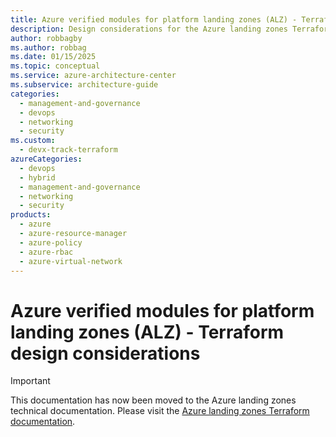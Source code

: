 ```yaml
---
title: Azure verified modules for platform landing zones (ALZ) - Terraform design considerations
description: Design considerations for the Azure landing zones Terraform module.
author: robbagby
ms.author: robbag
ms.date: 01/15/2025
ms.topic: conceptual
ms.service: azure-architecture-center
ms.subservice: architecture-guide
categories:
  - management-and-governance
  - devops
  - networking
  - security
ms.custom:
  - devx-track-terraform
azureCategories:
  - devops
  - hybrid
  - management-and-governance
  - networking
  - security
products:
  - azure
  - azure-resource-manager
  - azure-policy
  - azure-rbac
  - azure-virtual-network
---
```


# Azure verified modules for platform landing zones (ALZ) - Terraform design considerations

> [!IMPORTANT]
> This documentation has now been moved to the Azure landing zones technical documentation.
> Please visit the [Azure landing zones Terraform documentation](https://aka.ms/alz/tf).
